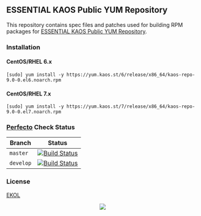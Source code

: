 ## ESSENTIAL KAOS Public YUM Repository

This repository contains spec files and patches used for building RPM packages for [ESSENTIAL KAOS Public YUM Repository](https://yum.kaos.st).

### Installation

#### CentOS/RHEL 6.x

```
[sudo] yum install -y https://yum.kaos.st/6/release/x86_64/kaos-repo-9.0-0.el6.noarch.rpm
```

#### CentOS/RHEL 7.x

```
[sudo] yum install -y https://yum.kaos.st/7/release/x86_64/kaos-repo-9.0-0.el7.noarch.rpm
```

### [Perfecto](https://github.com/essentialkaos/perfecto) Check Status

| Branch | Status |
|------------|--------|
| `master` | [![Build Status](https://travis-ci.org/essentialkaos/kaos-repo.svg?branch=master)](https://travis-ci.org/essentialkaos/kaos-repo) |
| `develop` | [![Build Status](https://travis-ci.org/essentialkaos/kaos-repo.svg?branch=develop)](https://travis-ci.org/essentialkaos/kaos-repo) |

### License

[EKOL](https://essentialkaos.com/ekol)

<p align="center"><a href="https://essentialkaos.com"><img src="https://gh.kaos.st/ekgh.svg"/></a></p>

